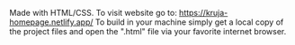 Made with HTML/CSS.
To visit website go to: https://kruja-homepage.netlify.app/
To build in your machine simply get a local copy of the project files and open the ".html" file via your favorite internet browser.
